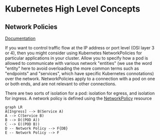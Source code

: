 # Kubernetes High Level Concepts


## Network Policies 
[Documentation](https://kubernetes.io/docs/concepts/services-networking/network-policies/)

If you want to control traffic flow at the IP address or port level (OSI layer 3 or 4), then you might consider using Kubernetes NetworkPolicies for particular applications in your cluster. Allow you to specify how a pod is allowed to communicate with various network "entities" (we use the word "entity" here to avoid overloading the more common terms such as "endpoints" and "services", which have specific Kubernetes connotations) over the network. NetworkPolicies apply to a connection with a pod on one or both ends, and are not relevant to other connections.

There are two sorts of isolation for a pod: isolation for egress, and isolation for ingress. A network policy is defined using the [NetworkPolicy](https://kubernetes.io/docs/reference/generated/kubernetes-api/v1.25/#networkpolicy-v1-networking-k8s-io) resource

```mermaid
graph LR
A[Ingress] --> B(Service A)
A --> C(Service B)
B --> D((POD A))
C --> E((POD B))
D -- Network Policy --> F{DB}
E -- Network Policy --> F
```

